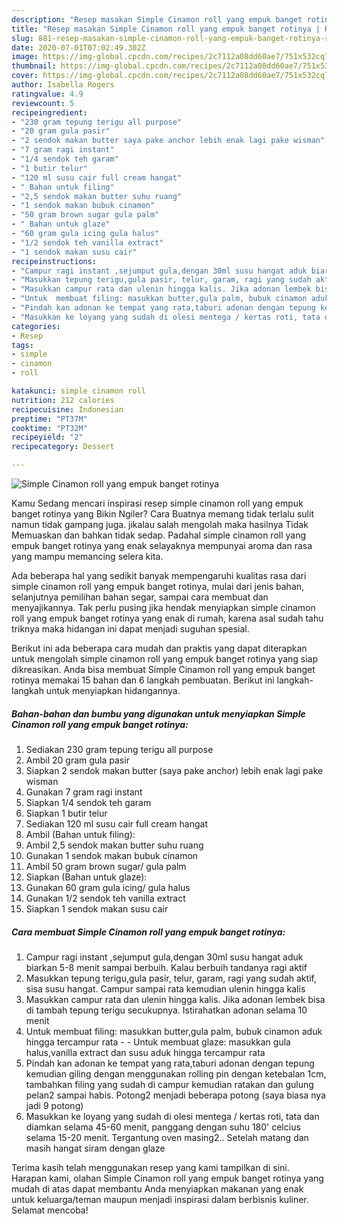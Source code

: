 ```yaml
---
description: "Resep masakan Simple Cinamon roll yang empuk banget rotinya | Resep Bumbu Simple Cinamon roll yang empuk banget rotinya Yang Sempurna"
title: "Resep masakan Simple Cinamon roll yang empuk banget rotinya | Resep Bumbu Simple Cinamon roll yang empuk banget rotinya Yang Sempurna"
slug: 881-resep-masakan-simple-cinamon-roll-yang-empuk-banget-rotinya-resep-bumbu-simple-cinamon-roll-yang-empuk-banget-rotinya-yang-sempurna
date: 2020-07-01T07:02:49.302Z
image: https://img-global.cpcdn.com/recipes/2c7112a08dd60ae7/751x532cq70/simple-cinamon-roll-yang-empuk-banget-rotinya-foto-resep-utama.jpg
thumbnail: https://img-global.cpcdn.com/recipes/2c7112a08dd60ae7/751x532cq70/simple-cinamon-roll-yang-empuk-banget-rotinya-foto-resep-utama.jpg
cover: https://img-global.cpcdn.com/recipes/2c7112a08dd60ae7/751x532cq70/simple-cinamon-roll-yang-empuk-banget-rotinya-foto-resep-utama.jpg
author: Isabella Rogers
ratingvalue: 4.9
reviewcount: 5
recipeingredient:
- "230 gram tepung terigu all purpose"
- "20 gram gula pasir"
- "2 sendok makan butter saya pake anchor lebih enak lagi pake wisman"
- "7 gram ragi instant"
- "1/4 sendok teh garam"
- "1 butir telur"
- "120 ml susu cair full cream hangat"
- " Bahan untuk filing"
- "2,5 sendok makan butter suhu ruang"
- "1 sendok makan bubuk cinamon"
- "50 gram brown sugar gula palm"
- " Bahan untuk glaze"
- "60 gram gula icing gula halus"
- "1/2 sendok teh vanilla extract"
- "1 sendok makan susu cair"
recipeinstructions:
- "Campur ragi instant ,sejumput gula,dengan 30ml susu hangat aduk biarkan 5-8 menit sampai berbuih. Kalau berbuih tandanya ragi aktif"
- "Masukkan tepung terigu,gula pasir, telur, garam, ragi yang sudah aktif, sisa susu hangat. Campur sampai rata kemudian ulenin hingga kalis"
- "Masukkan campur rata dan ulenin hingga kalis. Jika adonan lembek bisa di tambah tepung terigu secukupnya. Istirahatkan adonan selama 10 menit"
- "Untuk  membuat filing: masukkan butter,gula palm, bubuk cinamon aduk hingga tercampur rata  Untuk membuat glaze: masukkan gula halus,vanilla extract dan susu aduk hingga tercampur rata"
- "Pindah kan adonan ke tempat yang rata,taburi adonan dengan tepung kemudian giling dengan menggunakan rolling pin dengan ketebalan 1cm, tambahkan filing yang sudah di campur kemudian ratakan dan gulung pelan2 sampai habis. Potong2 menjadi beberapa potong (saya biasa nya jadi 9 potong)"
- "Masukkan ke loyang yang sudah di olesi mentega / kertas roti, tata dan diamkan selama 45-60 menit, panggang dengan suhu 180&#39; celcius selama 15-20 menit. Tergantung oven masing2.. Setelah matang dan masih hangat siram dengan glaze"
categories:
- Resep
tags:
- simple
- cinamon
- roll

katakunci: simple cinamon roll 
nutrition: 212 calories
recipecuisine: Indonesian
preptime: "PT37M"
cooktime: "PT32M"
recipeyield: "2"
recipecategory: Dessert

---
```



![Simple Cinamon roll yang empuk banget rotinya](https://img-global.cpcdn.com/recipes/2c7112a08dd60ae7/751x532cq70/simple-cinamon-roll-yang-empuk-banget-rotinya-foto-resep-utama.jpg)

Kamu Sedang mencari inspirasi resep simple cinamon roll yang empuk banget rotinya yang Bikin Ngiler? Cara Buatnya memang tidak terlalu sulit namun tidak gampang juga. jikalau salah mengolah maka hasilnya Tidak Memuaskan dan bahkan tidak sedap. Padahal simple cinamon roll yang empuk banget rotinya yang enak selayaknya mempunyai aroma dan rasa yang mampu memancing selera kita.

Ada beberapa hal yang sedikit banyak mempengaruhi kualitas rasa dari simple cinamon roll yang empuk banget rotinya, mulai dari jenis bahan, selanjutnya pemilihan bahan segar, sampai cara membuat dan menyajikannya. Tak perlu pusing jika hendak menyiapkan simple cinamon roll yang empuk banget rotinya yang enak di rumah, karena asal sudah tahu triknya maka hidangan ini dapat menjadi suguhan spesial.




Berikut ini ada beberapa cara mudah dan praktis yang dapat diterapkan untuk mengolah simple cinamon roll yang empuk banget rotinya yang siap dikreasikan. Anda bisa membuat Simple Cinamon roll yang empuk banget rotinya memakai 15 bahan dan 6 langkah pembuatan. Berikut ini langkah-langkah untuk menyiapkan hidangannya.

<!--inarticleads1-->

##### Bahan-bahan dan bumbu yang digunakan untuk menyiapkan Simple Cinamon roll yang empuk banget rotinya:

1. Sediakan 230 gram tepung terigu all purpose
1. Ambil 20 gram gula pasir
1. Siapkan 2 sendok makan butter (saya pake anchor) lebih enak lagi pake wisman
1. Gunakan 7 gram ragi instant
1. Siapkan 1/4 sendok teh garam
1. Siapkan 1 butir telur
1. Sediakan 120 ml susu cair full cream hangat
1. Ambil  (Bahan untuk filing):
1. Ambil 2,5 sendok makan butter suhu ruang
1. Gunakan 1 sendok makan bubuk cinamon
1. Ambil 50 gram brown sugar/ gula palm
1. Siapkan  (Bahan untuk glaze):
1. Gunakan 60 gram gula icing/ gula halus
1. Gunakan 1/2 sendok teh vanilla extract
1. Siapkan 1 sendok makan susu cair




<!--inarticleads2-->

##### Cara membuat Simple Cinamon roll yang empuk banget rotinya:

1. Campur ragi instant ,sejumput gula,dengan 30ml susu hangat aduk biarkan 5-8 menit sampai berbuih. Kalau berbuih tandanya ragi aktif
1. Masukkan tepung terigu,gula pasir, telur, garam, ragi yang sudah aktif, sisa susu hangat. Campur sampai rata kemudian ulenin hingga kalis
1. Masukkan campur rata dan ulenin hingga kalis. Jika adonan lembek bisa di tambah tepung terigu secukupnya. Istirahatkan adonan selama 10 menit
1. Untuk  membuat filing: masukkan butter,gula palm, bubuk cinamon aduk hingga tercampur rata -  - Untuk membuat glaze: masukkan gula halus,vanilla extract dan susu aduk hingga tercampur rata
1. Pindah kan adonan ke tempat yang rata,taburi adonan dengan tepung kemudian giling dengan menggunakan rolling pin dengan ketebalan 1cm, tambahkan filing yang sudah di campur kemudian ratakan dan gulung pelan2 sampai habis. Potong2 menjadi beberapa potong (saya biasa nya jadi 9 potong)
1. Masukkan ke loyang yang sudah di olesi mentega / kertas roti, tata dan diamkan selama 45-60 menit, panggang dengan suhu 180&#39; celcius selama 15-20 menit. Tergantung oven masing2.. Setelah matang dan masih hangat siram dengan glaze




Terima kasih telah menggunakan resep yang kami tampilkan di sini. Harapan kami, olahan Simple Cinamon roll yang empuk banget rotinya yang mudah di atas dapat membantu Anda menyiapkan makanan yang enak untuk keluarga/teman maupun menjadi inspirasi dalam berbisnis kuliner. Selamat mencoba!
